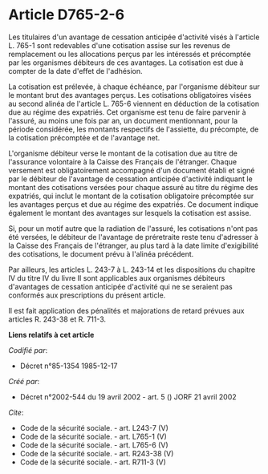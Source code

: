 # Article D765-2-6

Les titulaires d'un avantage de cessation anticipée d'activité visés à l'article L. 765-1 sont redevables d'une cotisation
assise sur les revenus de remplacement ou les allocations perçus par les intéressés et précomptée par les organismes
débiteurs de ces avantages. La cotisation est due à compter de la date d'effet de l'adhésion. 

La cotisation est prélevée, à chaque échéance, par l'organisme débiteur sur le montant brut des avantages perçus. Les
cotisations obligatoires visées au second alinéa de l'article L. 765-6 viennent en déduction de la cotisation due au régime
des expatriés. Cet organisme est tenu de faire parvenir à l'assuré, au moins une fois par an, un document mentionnant, pour
la période considérée, les montants respectifs de l'assiette, du précompte, de la cotisation précomptée et de l'avantage
net. 

L'organisme débiteur verse le montant de la cotisation due au titre de l'assurance volontaire à la Caisse des Français de
l'étranger. Chaque versement est obligatoirement accompagné d'un document établi et signé par le débiteur de l'avantage de
cessation anticipée d'activité indiquant le montant des cotisations versées pour chaque assuré au titre du régime des
expatriés, qui inclut le montant de la cotisation obligatoire précomptée sur les avantages perçus et due au régime des
expatriés. Ce document indique également le montant des avantages sur lesquels la cotisation est assise. 

Si, pour un motif autre que la radiation de l'assuré, les cotisations n'ont pas été versées, le débiteur de l'avantage de
préretraite reste tenu d'adresser à la Caisse des Français de l'étranger, au plus tard à la date limite d'exigibilité des
cotisations, le document prévu à l'alinéa précédent. 

Par ailleurs, les articles L. 243-7 à L. 243-14 et les dispositions du chapitre IV du titre IV du livre II sont applicables
aux organismes débiteurs d'avantages de cessation anticipée d'activité qui ne se seraient pas conformés aux prescriptions du
présent article. 

Il est fait application des pénalités et majorations de retard prévues aux articles R. 243-38 et R. 711-3.

**Liens relatifs à cet article**

_Codifié par_:

  - Décret n°85-1354 1985-12-17

_Créé par_:

  - Décret n°2002-544 du 19 avril 2002 - art. 5 () JORF 21 avril 2002

_Cite_:

  - Code de la sécurité sociale. - art. L243-7 (V)
  - Code de la sécurité sociale. - art. L765-1 (V)
  - Code de la sécurité sociale. - art. L765-6 (V)
  - Code de la sécurité sociale. - art. R243-38 (V)
  - Code de la sécurité sociale. - art. R711-3 (V)
